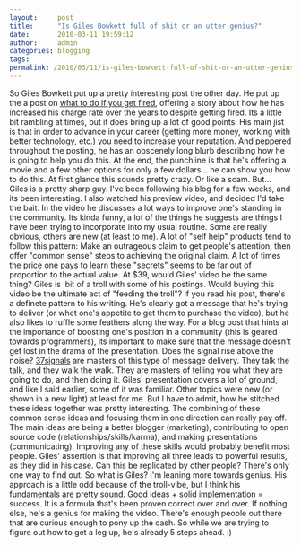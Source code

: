 ```yaml
---
layout:     post
title:      "Is Giles Bowkett full of shit or an utter genius?"
date:       2010-03-11 19:59:12
author:     admin
categories: blogging
tags:  
permalink: /2010/03/11/is-giles-bowkett-full-of-shit-or-an-utter-genius/
---
```

So Giles Bowkett put up a pretty interesting post the other day. He put up the a post on [what to do if you get fired](http://gilesbowkett.blogspot.com/2010/03/programmers-what-to-do-if-you-get-fired.html), offering a story about how he has increased his charge rate over the years to despite getting fired. Its a little bit rambling at times, but it does bring up a lot of good points. His main jist is that in order to advance in your career (getting more money, working with better technology, etc.) you need to increase your reputation. And peppered throughout the posting, he has an obscenely long blurb describing how he is going to help you do this. At the end, the punchline is that he's offering a movie and a few other options for only a few dollars... he can show you how to do this. At first glance this sounds pretty crazy. Or like a scam. But... Giles is a pretty sharp guy. I've been following his blog for a few weeks, and its been interesting. I also watched his preview video, and decided I'd take the bait. In the video he discusses a lot ways to improve one's standing in the community. Its kinda funny, a lot of the things he suggests are things I have been trying to incorporate into my usual routine. Some are really obvious, others are new (at least to me). A lot of "self help" products tend to follow this pattern: Make an outrageous claim to get people's attention, then offer "common sense" steps to achieving the original claim. A lot of times the price one pays to learn these "secrets" seems to be far out of proportion to the actual value. At $39, would Giles' video be the same thing? Giles is  bit of a troll with some of his postings. Would buying this video be the ultimate act of "feeding the troll"? If you read his post, there's a definete pattern to his writing. He's clearly got a message that he's trying to deliver (or whet one's appetite to get them to purchase the video), but he also likes to ruffle some feathers along the way. For a blog post that hints at the importance of boosting one's position in a community (this is geared towards programmers), its important to make sure that the message doesn't get lost in the drama of the presentation. Does the signal rise above the noise? [37signals](http://37signals.com/) are masters of this type of message delivery. They talk the talk, and they walk the walk. They are masters of telling you what they are going to do, and then doing it. Giles' presentation covers a lot of ground, and like I said earlier, some of it was familiar. Other topics were new (or shown in a new light) at least for me. But I have to admit, how he stitched these ideas together was pretty interesting. The combining of these common sense ideas and focusing them in one direction can really pay off. The main ideas are being a better blogger (marketing), contributing to open source code (relationships/skills/karma), and making presentations (communicating). Improving any of these skills would probably benefit most people. Giles' assertion is that improving all three leads to powerful results, as they did in his case. Can this be replicated by other people? There's only one way to find out. So what is Giles? I'm leaning more towards genius. His approach is a little odd because of the troll-vibe, but I think his fundamentals are pretty sound. Good ideas + solid implementation = success. It is a formula that's been proven correct over and over. If nothing else, he's a genius for making the video. There's enough people out there that are curious enough to pony up the cash. So while we are trying to figure out how to get a leg up, he's already 5 steps ahead. :)
